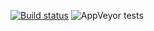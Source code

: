 [![Build status](https://ci.appveyor.com/api/projects/status/s72x2yl2lu9cs09h/branch/main?svg=true)](https://ci.appveyor.com/project/Sholtee/pyconn/branch/main) ![AppVeyor tests](https://img.shields.io/appveyor/tests/sholtee/pyconn/master)